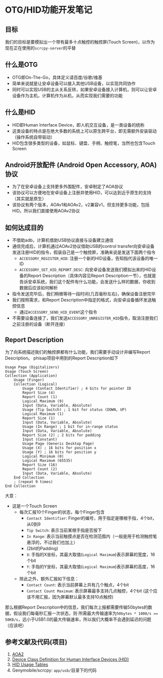 # OTG/HID功能开发笔记
## 目标
我们的目标是要模拟出一个带有最多十点触控的触控屏(Touch Screen)，以作为现在正在使用的`scrcpy-server`的平替

## 什么是OTG
+ OTG即On-The-Go，具体定义请百度/谷歌/维基
+ 简单来说就是让安卓设备可以接入其他USB设备，以实现共同协作
+ 同时可以实现USB的主从关系反转，如果安卓设备接入计算机，则可以让安卓设备作为主机，计算机作为从机，从而实现我们需要的功能

## 什么是HID
+ HID即Human Interface Device，即人机交互设备，是一类设备的统称
+ 这类设备的特点是在绝大多数的系统上可以原生跨平台，即无需额外安装驱动（操作系统自带驱动）
+ HID包含很多类型的设备，如鼠标、键盘、手柄、触控笔，当然也包含Touch Screen

## Android开放配件 (Android Open Accessory, AOA)协议
+ 为了在安卓设备上支持更多外围配件，安卓制定了AOA协议
+ 该协议可以方便地在安卓设备上注册并使用HID，可以达到近乎原生的支持（其实就是原生）
+ 该协议有两个版本，AOAv1和AOAv2，v2兼容v1，但支持更多功能，包括HID。所以我们直接使用AOAv2协议

## 如何达成目的
+ 不借助adb，计算机借助USB协议直接与设备建立通信
+ 通信完成后，计算机通过AOAv2协议借助USB的control transfer向安卓设备发送注册HID的指令，假装自己是一个触控屏，准确来说是发送下面两个指令
    + `ACCESSORY_REGISTER_HID`: 注册一个新的HID设备，告知指代该设备的唯一ID
    + `ACCESSORY_SET_HID_REPORT_DESC`: 向安卓设备发送我们模拟出来的HID设备的Report Description（具体内容见Report Description一节），也就是告诉安卓系统，我们这个配件有什么功能，会发送什么样的数据，你收到数据后应该如何解析
+ 指令发送完毕后，我们稍微等待一段时间(几百毫秒左右)，确保设备注册完毕
+ 我们按照需求，和Report Description中指定的格式，向安卓设备循环发送触控信息
    + 通过`ACCESSORY_SEND_HID_EVENT`这个指令
+ 不需要设备连接了，我们发送`ACCESSORY_UNREGISTER_HID`指令，取消注册我们之前注册的设备（断开连接）

## Report Description
为了向系统描述我们的触控屏都有什么功能，我们需要手动设计并编写Report Description。
phisap项目中用到的Report Description如下
```
Usage Page (Digitalizers)
Usage (Touch Screen)
Collection (Application)
    Usage (Finger)
    Collection (Logical)
        Usage (Contact Identifier) ; 4 bits for pointer ID
        Report Size (4)
        Report Count (1)
        Logical Maximum (9)
        Input (Data, Variable, Absolute)
        Usage (Tip Switch) ; 1 bit for status (DOWN, UP)
        Logical Maximum (1)
        Report Size (1)
        Input (Data, Variable, Absolute)
        Usage (In Range) ; 1 bit for in-range status
        Input (Data, Variable, Absolute)
        Report Size (2) ; 2 bits for padding
        Input (Constant)
        Usage Page (Generic Desktop Page)
        Usage (X) ; 16 bits for position x
        Usage (Y) ; 16 bits for position y
        Logical Minimum (0)
        Logical Maximum (65535)
        Report Size (16)
        Report Count (2)
        Input (Data, Variable, Absolute)
    End Collection
    ; (repeat 9 times)
End Collection
```

大意：
+ 这是一个Touch Screen
    + 每次汇报10个Finger的状态，每个Finger包含
        + `Contact Identifier`: Finger的编号，用于指定是哪根手指，4个bit，从0到9
        + `Tip Switch`: 表示当前某根手指是否按下
        + `In Range`: 表示当前触摸点是否在检测范围内（一般是用于检测触控笔悬浮的，不过我们也加上）
        + (2bit的Padding)
        + `X`: 手指的X坐标，其最大取值(`Logical Maximum`)表示屏幕的宽度，16个bit
        + `Y`: 手指的Y坐标，其最大取值(`Logical Maximum`)表示屏幕的高度，16个bit
    + 除此之外，额外汇报如下信息：
        + `Contact Count`: 表示当前屏幕上共有几个触点，4个bit
        + `Contact Count Maximum`: 表示屏幕最多支持几点触控，4个bit (这个应该不用汇报，因为屏幕默认最多支持10点触控)

那么根据Report Description中的信息，我们每次上报都需要传输50bytes的数据，假设我们每毫秒汇报一次状态，则
所需最大传输速率为`50bytes * 1000/s == 50KB/s`，远小于USB1.0的最大传输速率，所以我们大概率不会遇到延迟的问题（应该吧）

## 参考文献及代码(项目)
1. [AOA2](https://source.android.google.cn/docs/core/interaction/accessories/aoa2)
2. [Device Class Definition for Human Interface Devices (HID)](https://www.usb.org/sites/default/files/hid1_11.pdf)
3. [HID Usage Tables](https://usb.org/sites/default/files/hut1_4.pdf)
4. Genymobile/scrcpy: `app/usb/`目录下的代码